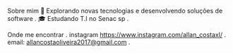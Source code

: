 Sobre mim
🤔 Explorando novas tecnologias e desenvolvendo soluções de software .
🎓 Estudando T.I no Senac sp .




Onde me encontrar .
instagram https://www.instagram.com/allan_costaxl/ .
email: allancostaoliveira2017@gmail.com .

